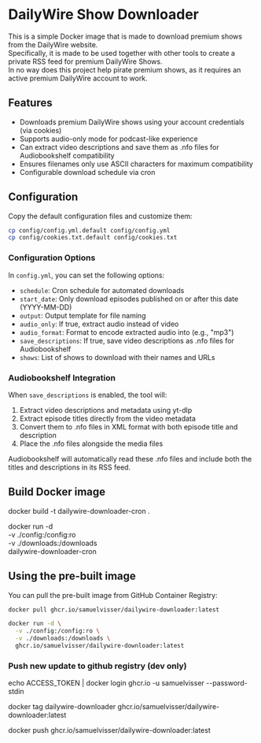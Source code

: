 # DailyWire Show Downloader

This is a simple Docker image that is made to download premium shows from the DailyWire website.<br>
Specifically, it is made to be used together with other tools to create a private RSS feed for premium DailyWire Shows.<br>
In no way does this project help pirate premium shows, as it requires an active premium DailyWire account to work.

## Features

- Downloads premium DailyWire shows using your account credentials (via cookies)
- Supports audio-only mode for podcast-like experience
- Can extract video descriptions and save them as .nfo files for Audiobookshelf compatibility
- Ensures filenames only use ASCII characters for maximum compatibility
- Configurable download schedule via cron

## Configuration

Copy the default configuration files and customize them:

```bash
cp config/config.yml.default config/config.yml
cp config/cookies.txt.default config/cookies.txt
```

### Configuration Options

In `config.yml`, you can set the following options:

- `schedule`: Cron schedule for automated downloads
- `start_date`: Only download episodes published on or after this date (YYYY-MM-DD)
- `output`: Output template for file naming
- `audio_only`: If true, extract audio instead of video
- `audio_format`: Format to encode extracted audio into (e.g., "mp3")
- `save_descriptions`: If true, save video descriptions as .nfo files for Audiobookshelf
- `shows`: List of shows to download with their names and URLs

### Audiobookshelf Integration

When `save_descriptions` is enabled, the tool will:
1. Extract video descriptions and metadata using yt-dlp
2. Extract episode titles directly from the video metadata
3. Convert them to .nfo files in XML format with both episode title and description
4. Place the .nfo files alongside the media files

Audiobookshelf will automatically read these .nfo files and include both the titles and descriptions in its RSS feed.

## Build Docker image
docker build -t dailywire-downloader-cron .

docker run -d \
  -v ./config:/config:ro \
  -v ./downloads:/downloads \
  dailywire-downloader-cron

## Using the pre-built image
You can pull the pre-built image from GitHub Container Registry:

```bash
docker pull ghcr.io/samuelvisser/dailywire-downloader:latest

docker run -d \
  -v ./config:/config:ro \
  -v ./downloads:/downloads \
  ghcr.io/samuelvisser/dailywire-downloader:latest
```

### Push new update to github registry (dev only)
echo ACCESS_TOKEN | docker login ghcr.io -u samuelvisser --password-stdin

docker tag dailywire-downloader ghcr.io/samuelvisser/dailywire-downloader:latest

docker push ghcr.io/samuelvisser/dailywire-downloader:latest
